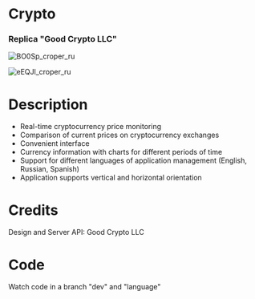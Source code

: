 # Crypto
### Replica "Good Crypto LLC"

![BO0Sp_croper_ru](https://user-images.githubusercontent.com/32749258/63184579-51022800-c060-11e9-9ba1-9e9c1fa3aee7.jpeg)

![eEQJl_croper_ru](https://user-images.githubusercontent.com/32749258/63184580-519abe80-c060-11e9-88cf-fbc19ec43141.jpeg)

# Description
* Real-time cryptocurrency price monitoring
* Comparison of current prices on cryptocurrency exchanges
* Convenient interface
* Currency information with charts for different periods of time
* Support for different languages of application management (English, Russian, Spanish)
* Application supports vertical and horizontal orientation

# Credits 
Design and Server API: Good Crypto LLC

# Code
Watch code in a branch "dev" and "language"
